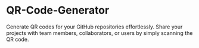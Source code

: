 # QR-Code-Generator
Generate QR codes for your GitHub repositories effortlessly. Share your projects with team members, collaborators, or users by simply scanning the QR code.
